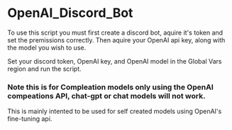 # OpenAI_Discord_Bot
To use this script you must first create a discord bot, aquire it's token and set the premissions correctly. Then aquire your OpenAI api key, along with the model you wish to use.

Set your discord token, OpenAI key, and OpenAI model in the Global Vars region and run the script.
### Note this is for Compleation models only using the OpenAI compeations API, chat-gpt or chat models will not work.
This is mainly intented to be used for self created models using OpenAI's fine-tuning api.
